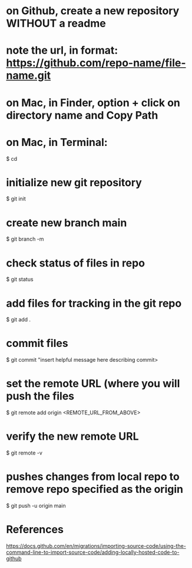 # on Github, create a new repository WITHOUT a readme
# note the url, in format: https://github.com/repo-name/file-name.git

# on Mac, in Finder, option + click on directory name and Copy Path
# on Mac, in Terminal:
$ cd <paste path>
# initialize new git repository
$ git init

# create new branch main
$ git branch -m <new-branch-name>

# check status of files in repo
$ git status

# add files for tracking in the git repo
$ git add .

# commit files 
$ git commit "insert helpful message here describing commit>

# set the remote URL (where you will push the files
$ git remote add origin <REMOTE_URL_FROM_ABOVE>

# verify the new remote URL
$ git remote -v


# pushes changes from local repo to remove repo specified as the origin
$ git push -u origin main





# References
https://docs.github.com/en/migrations/importing-source-code/using-the-command-line-to-import-source-code/adding-locally-hosted-code-to-github
